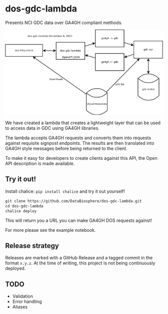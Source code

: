 # dos-gdc-lambda

Presents NCI GDC data over GA4GH compliant methods.

<img src="https://raw.githubusercontent.com/DataBiosphere/dos-gdc-lambda/master/diagram.png" />

We have created a lambda that creates a lightweight layer that can be used to access data in GDC using GA4GH libraries.

The lambda accepts GA4GH requests and converts them into requests against requisite signpost endpoints. The results are then translated into GA4GH style messages before being returned to the client.

To make it easy for developers to create clients against this API, the Open API description is made available.

## Try it out!

Install chalice: `pip install chalice` and try it out yourself!

```
git clone https://github.com/DataBiosphere/dos-gdc-lambda.git
cd dos-gdc-lambda
chalice deploy
```


This will return you a URL you can make GA4GH DOS requests against!

For more please see the example notebook.

## Release strategy

Releases are marked with a GitHub Release and a tagged commit in the format `x.y.z`. At the time of writing, this project
is not being continuously deployed.

## TODO

* Validation
* Error handling
* Aliases

